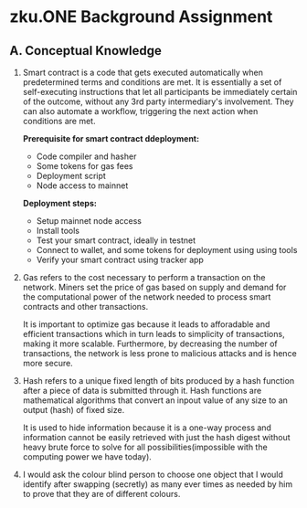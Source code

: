 # zku.ONE Background Assignment

## A. Conceptual Knowledge

1. Smart contract is a code that gets executed automatically when predetermined terms and conditions are met. It is essentially a set of self-executing instructions that let all participants be immediately certain of the outcome, without any 3rd party intermediary's involvement. They can also automate a workflow, triggering the next action when conditions are met.

   **Prerequisite for smart contract ddeployment:**

   - Code compiler and hasher
   - Some tokens for gas fees
   - Deployment script
   - Node access to mainnet

   **Deployment steps:**

   - Setup mainnet node access
   - Install tools
   - Test your smart contract, ideally in testnet
   - Connect to wallet, and some tokens for deployment using using tools
   - Verify your smart contract using tracker app

2. Gas refers to the cost necessary to perform a transaction on the network. Miners set the price of gas based on supply and demand for the computational power of the network needed to process smart contracts and other transactions.

   It is important to optimize gas because it leads to afforadable and efficient transactions which in turn leads to simplicity of transactions, making it more scalable. Furthermore, by decreasing the number of transactions, the network is less prone to malicious attacks and is hence more secure.

3. Hash refers to a unique fixed length of bits produced by a hash function after a piece of data is submitted through it. Hash functions are mathematical algorithms that convert an inpout value of any size to an output (hash) of fixed size.

   It is used to hide information because it is a one-way process and information cannot be easily retrieved with just the hash digest without heavy brute force to solve for all possibilities(impossible with the computing power we have today).

4. I would ask the colour blind person to choose one object that I would identify after swapping (secretly) as many ever times as needed by him to prove that they are of different colours.
